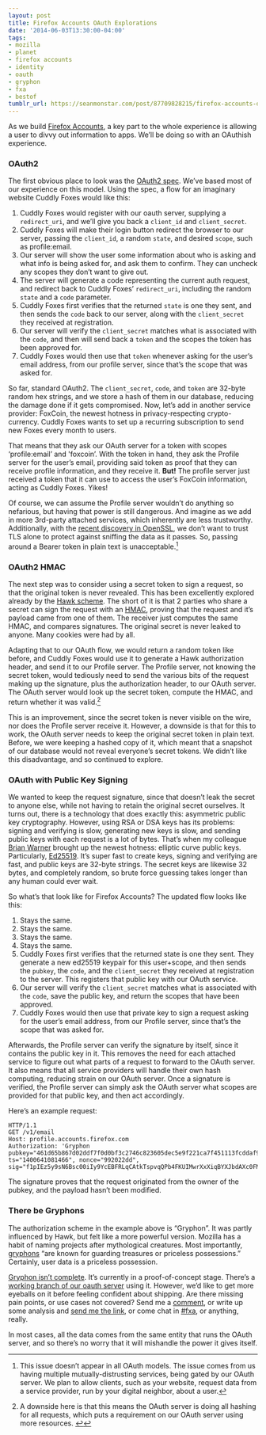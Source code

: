 ```yaml
---
layout: post
title: Firefox Accounts OAuth Explorations
date: '2014-06-03T13:30:00-04:00'
tags:
- mozilla
- planet
- firefox accounts
- identity
- oauth
- gryphon
- fxa
- bestof
tumblr_url: https://seanmonstar.com/post/87709828215/firefox-accounts-oauth-explorations
---
```

As we build [Firefox Accounts](https://wiki.mozilla.org/Identity/Firefox_Accounts), a key part to the whole experience is allowing a user to divvy out information to apps. We’ll be doing so with an OAuthish experience.

### OAuth2

The first obvious place to look was the [OAuth2 spec](http://tools.ietf.org/html/rfc6749). We’ve based most of our experience on this model. Using the spec, a flow for an imaginary website Cuddly Foxes would like this:

1. Cuddly Foxes would register with our oauth server, supplying a `redirect_uri`, and we’ll give you back a `client_id` and `client_secret`.
2. Cuddly Foxes will make their login button redirect the browser to our server, passing the `client_id`, a random `state`, and desired `scope`, such as profile:email.
3. Our server will show the user some information about who is asking and what info is being asked for, and ask them to confirm. They can uncheck any scopes they don’t want to give out.
4. The server will generate a code representing the current auth request, and redirect back to Cuddly Foxes’ `redirect_uri`, including the random `state` and a `code` parameter.
5. Cuddly Foxes first verifies that the returned `state` is one they sent, and then sends the `code` back to our server, along with the `client_secret` they received at registration.
6. Our server will verify the `client_secret` matches what is associated with the `code`, and then will send back a `token` and the scopes the token has been approved for.
7. Cuddly Foxes would then use that `token` whenever asking for the user’s email address, from our profile server, since that’s the scope that was asked for.

So far, standard OAuth2. The `client_secret`, `code`, and `token` are 32-byte random hex strings, and we store a hash of them in our database, reducing the damage done if it gets compromised. Now, let’s add in another service provider: FoxCoin, the newest hotness in privacy-respecting crypto-currency. Cuddly Foxes wants to set up a recurring subscription to send new Foxes every month to users.

That means that they ask our OAuth server for a token with scopes ‘profile:email’ and 'foxcoin’. With the token in hand, they ask the Profile server for the user’s email, providing said token as proof that they can receive profile information, and they receive it. **But!** The profile server just received a token that it can use to access the user’s FoxCoin information, acting as Cuddly Foxes. Yikes!

Of course, we can assume the Profile server wouldn’t do anything so nefarious, but having that power is still dangerous. And imagine as we add in more 3rd-party attached services, which inherently are less trustworthy. Additionally, with the [recent discovery in OpenSSL](http://heartbleed.com/), we don’t want to trust TLS alone to protect against sniffing the data as it passes. So, passing around a Bearer token in plain text is unacceptable.[^1]

### OAuth2 HMAC

The next step was to consider using a secret token to sign a request, so that the original token is never revealed. This has been excellently explored already by the [Hawk scheme](https://github.com/hueniverse/hawk). The short of it is that 2 parties who share a secret can sign the request with an [HMAC](http://en.wikipedia.org/wiki/Hmac), proving that the request and it’s payload came from one of them. The receiver just computes the same HMAC, and compares signatures. The original secret is never leaked to anyone. Many cookies were had by all.

Adapting that to our OAuth flow, we would return a random token like before, and Cuddly Foxes would use it to generate a Hawk authorization header, and send it to our Profile server. The Profile server, not knowing the secret token, would tediously need to send the various bits of the request making up the signature, plus the authorization header, to our OAuth server. The OAuth server would look up the secret token, compute the HMAC, and return whether it was valid.[^2]

This is an improvement, since the secret token is never visible on the wire, nor does the Profile server receive it. However, a downside is that for this to work, the OAuth server needs to keep the original secret token in plain text. Before, we were keeping a hashed copy of it, which meant that a snapshot of our database would not reveal everyone’s secret tokens. We didn’t like this disadvantage, and so continued to explore.

### OAuth with Public Key Signing

We wanted to keep the request signature, since that doesn’t leak the secret to anyone else, while not having to retain the original secret ourselves. It turns out, there is a technology that does exactly this: asymmetric public key cryptography. However, using RSA or DSA keys has its problems: signing and verifying is slow, generating new keys is slow, and sending public keys with each request is a lot of bytes. That’s when my colleague [Brian Warner](http://www.lothar.com/blog/) brought up the newest hotness: elliptic curve public keys. Particularly, [Ed25519](http://ed25519.cr.yp.to/). It’s super fast to create keys, signing and verifying are fast, and public keys are 32-byte strings. The secret keys are likewise 32 bytes, and completely random, so brute force guessing takes longer than any human could ever wait.

So what’s that look like for Firefox Accounts? The updated flow looks like this:

1. Stays the same.
2. Stays the same.
3. Stays the same.
4. Stays the same.
5. Cuddly Foxes first verifies that the returned state is one they sent. They generate a new ed25519 keypair for this user+scope, and then sends the `pubkey`, the `code`, and the `client_secret` they received at registration to the server. This registers that public key with our OAuth service.
6. Our server will verify the `client_secret` matches what is associated with the `code`, save the public key, and return the scopes that have been approved.
7. Cuddly Foxes would then use that private key to sign a request asking for the user’s email address, from our Profile server, since that’s the scope that was asked for.

Afterwards, the Profile server can verify the signature by itself, since it contains the public key in it. This removes the need for each attached service to figure out what parts of a request to forward to the OAuth server. It also means that all service providers will handle their own hash computing, reducing strain on our OAuth server. Once a signature is verified, the Profile server can simply ask the OAuth server what scopes are provided for that public key, and then act accordingly.

Here’s an example request:

    HTTP/1.1
    GET /v1/email
    Host: profile.accounts.firefox.com
    Authorization: 'Gryphon pubkey="461d65b867d02ddf7f0d0bf3c2746c823605dec5e9f221ca7f451113fcddaf9f", ts="1400641081466", nonce="992022dd", sig="f1pIEz5y9sN6Bsc00iIy9YcEBFRLqCAtkTspvqQPb4FKUIMwrXxXiqBYXJbdAXc0FM1R6H9bdD+Pkx8klFUNCA=="'

The signature proves that the request originated from the owner of the pubkey, and the payload hasn’t been modified.

### There be Gryphons

The authorization scheme in the example above is “Gryphon”. It was partly influenced by Hawk, but felt like a more powerful version. Mozilla has a habit of naming projects after mythological creatures. Most importantly, [gryphons](http://en.wikipedia.org/wiki/Griffin) “are known for guarding treasures or priceless possessions.” Certainly, user data is a priceless possession.

[Gryphon isn’t complete](https://github.com/seanmonstar/gryphon). It’s currently in a proof-of-concept stage. There’s a [working branch of our oauth server](https://github.com/mozilla/fxa-oauth-server/pull/29) using it. However, we’d like to get more eyeballs on it before feeling confident about shipping. Are there missing pain points, or use cases not covered? Send me a [comment](mailto:comments@seanmonstar.com), or write up some analysis and [send me the link](https://twitter.com/seanmonstar), or come chat in [#fxa](https://wiki.mozilla.org/IRC), or anything, really.



[^1]: This issue doesn’t appear in all OAuth models. The issue comes from us having multiple mutually-distrusting services, being gated by our OAuth server. We plan to allow clients, such as your website, request data from a service provider, run by your digital neighbor, about a user.

In most cases, all the data comes from the same entity that runs the OAuth server, and so there’s no worry that it will mishandle the power it gives itself.

[^2]: A downside here is that this means the OAuth server is doing all hashing for all requests, which puts a requirement on our OAuth server using more resources.&nbsp;[↩︎](#fnref:2)


